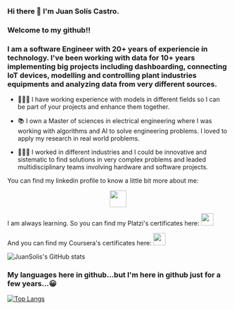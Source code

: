 
### Hi there 👋 I'm Juan Solís Castro.

### Welcome to my github!!

### I am a software Engineer with 20+ years of experiencie in technology. I've been working with data for 10+ years implementing big projects including dashboarding, connecting IoT devices, modelling and controlling plant industries equipments and analyzing data from very different sources.

 - 👨🏻‍💻 I have working experience with models in different fields so I can be part of your projects and enhance them together.

 - 📚 I own a Master of sciences in electrical engineering where I was working with algorithms and AI to solve engineering problems. 
      I loved to apply my research in real world problems. 
     
 - 👷🏻‍♂️ I worked in different industries and I could be innovative and sistematic to find solutions in very complex problems 
and leaded multidisciplinary teams involving hardware and software projects.

You can find my linkedin profile to know a little bit more about me:
<p align="center">
    <a href="https://www.linkedin.com/in/juansolisds/" target="_blank">
        <img align="center" src="https://cdn-icons-png.flaticon.com/512/2111/2111368.png" height="38px" width="38px" />
    </a>
</p>
<p> </p>
<p> </p>

<p align="left">
    I am always learning. So you can find my Platzi's certificates here:
 <a href="https://platzi.com/@juansolis13/"> <img src="https://img.shields.io/badge/Platzi-98CA3F.svg?&style=for-the-badge&logo=platzi&logoColor=white" height="28px"  />
    </a>
 </p>
<p align="left">
    And you can find my Coursera's certificates here:
    <a href="https://www.coursera.org/user/640c0aee29c4b1c38e6eef407c1d6fa2">
        <img src="https://img.shields.io/badge/%20-Coursera-blue" height="28px" />
    </a> 
</p>


![JuanSolis's GitHub stats](https://github-readme-stats.vercel.app/api?username=juansolisctj13&show_icons=true&theme=radical)

### My languages here in github...but I'm here in github just for a few years...😀
[![Top Langs](https://github-readme-stats.vercel.app/api/top-langs/?username=juansolisctj13&layout=compact)](https://github.com/juansolisctj13/github-readme-stats)


<!--
**JuanSolisCTJ13/juansolisctj13** is a ✨ _special_ ✨ repository because its `README.md` (this file) appears on your GitHub profile.

Here are some ideas to get you started:

- 🔭 I’m currently working on ...
- 🌱 I’m currently learning ...
- 👯 I’m looking to collaborate on ...
- 🤔 I’m looking for help with ...
- 💬 Ask me about ...
- 📫 How to reach me: ...
- 😄 Pronouns: ...
- ⚡ Fun fact: ...
-->
<!--
[![GitHub Header JuanSolisCTJ13](https://raw.githubusercontent.com/JuanSolisCTJ13/JuanSolisCTJ13/main/assets/github-banner.gif)](http://www.linkedin.com/in/juansolisds/)
-->
